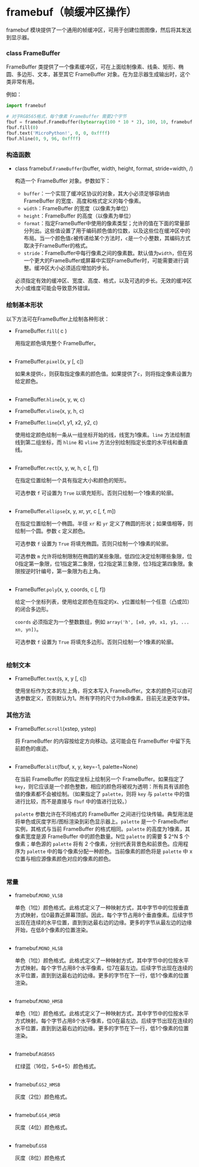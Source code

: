 # framebuf（帧缓冲区操作）

framebuf 模块提供了一个通用的帧缓冲区，可用于创建位图图像，然后将其发送到显示器。

### class FrameBuffer

FrameBuffer 类提供了一个像素缓冲区，可在上面绘制像素、线条、矩形、椭圆、多边形、文本，甚至其它 FrameBuffer 对象。在为显示器生成输出时，这个类非常有用。

例如：

```python
import framebuf

# 对于RGB565格式，每个像素 FrameBuffer 需要2个字节
fbuf = framebuf.FrameBuffer(bytearray(100 * 10 * 2), 100, 10, framebuf.RGB565)
fbuf.fill(0)
fbuf.text('MicroPython!', 0, 0, 0xffff)
fbuf.hline(0, 9, 96, 0xffff)
```

### 构造函数

- class framebuf.`FrameBuffer`(buffer, width, height, format, stride=width, /)  

  构造一个 FrameBuffer 对象。参数如下：
  - `buffer`：一个实现了缓冲区协议的对象，其大小必须足够容纳由 FrameBuffer 的宽度、高度和格式定义的每个像素。
  - `width`：FrameBuffer 的宽度（以像素为单位）
  - `height`：FrameBuffer 的高度（以像素为单位）
  - `format`：指定FrameBuffer中使用的像素类型；允许的值在下面的常量部分列出。这些值设置了用于编码颜色值的位数，以及这些位在缓冲区中的布局。当一个颜色值`c`被传递给某个方法时，`c`是一个小整数，其编码方式取决于FrameBuffer的格式。
  - `stride`：FrameBuffer中每行像素之间的像素数。默认值为`width`，但在另一个更大的FrameBuffer或屏幕中实现FrameBuffer时，可能需要进行调整。缓冲区大小必须适应增加的步长。

  必须指定有效的缓冲区、宽度、高度、格式，以及可选的步长。无效的缓冲区大小或维度可能会导致意外错误。

### 绘制基本形状

以下方法可在FrameBuffer上绘制各种形状：

- FrameBuffer.`fill`( c )  

  用指定颜色填充整个 FrameBuffer。
<br><br>

- FrameBuffer.`pixel`(x, y [, c])

  如果未提供`c`，则获取指定像素的颜色值。如果提供了`c`，则将指定像素设置为给定颜色。
<br><br>

- FrameBuffer.`hline`(x, y, w, c)
- FrameBuffer.`vline`(x, y, h, c)
- FrameBuffer.`line`(x1, y1, x2, y2, c)

  使用给定颜色绘制一条从一组坐标开始的线，线宽为1像素。`line` 方法绘制直线到第二组坐标，而 `hline` 和 `vline` 方法分别绘制指定长度的水平线和垂直线。
<br><br>

- FrameBuffer.`rect`(x, y, w, h, c [, f])

  在指定位置绘制一个具有指定大小和颜色的矩形。
  
  可选参数 `f` 可设置为 `True` 以填充矩形。否则只绘制一个1像素的轮廓。
<br><br>

- FrameBuffer.`ellipse`(x, y, xr, yr, c [, f, m])

  在指定位置绘制一个椭圆。半径 `xr` 和 `yr` 定义了椭圆的形状；如果值相等，则绘制一个圆。参数 `c` 定义颜色。
  
  可选参数 `f` 设置为 `True` 将填充椭圆。否则只绘制一个1像素的轮廓。
  
  可选参数 `m` 允许将绘制限制在椭圆的某些象限。低四位决定绘制哪些象限，位0指定第一象限，位1指定第二象限，位2指定第三象限，位3指定第四象限。象限按逆时针编号，第一象限为右上角。
<br><br>

- FrameBuffer.`poly`(x, y, coords, c [, f])

  给定一个坐标列表，使用给定颜色在指定的x、y位置绘制一个任意（凸或凹）的闭合多边形。
  
  `coords` 必须指定为一个整数数组，例如 `array('h', [x0, y0, x1, y1, ... xn, yn])`。
  
  可选参数 `f` 设置为 `True` 将填充多边形。否则只绘制一个1像素的轮廓。
<br><br>

### 绘制文本

- FrameBuffer.`text`(s, x, y [, c])

  使用坐标作为文本的左上角，将文本写入 FrameBuffer。文本的颜色可以由可选参数定义，否则默认为1。所有字符的尺寸为8x8像素，目前无法更改字体。

### 其他方法

- FrameBuffer.`scroll`(xstep, ystep)

  将 FrameBuffer 的内容按给定方向移动。这可能会在 FrameBuffer 中留下先前颜色的痕迹。
<br><br>

- FrameBuffer.`blit`(fbuf, x, y, key=-1, palette=None)

  在当前 FrameBuffer 的指定坐标上绘制另一个 FrameBuffer。如果指定了 `key`，则它应该是一个颜色整数，相应的颜色将被视为透明：所有具有该颜色值的像素都不会被绘制。（如果指定了 `palette`，则将 `key` 与 `palette` 中的值进行比较，而不是直接与 `fbuf` 中的值进行比较。）
  
  `palette` 参数允许在不同格式的 FrameBuffer 之间进行位块传输。典型用法是将单色或灰度字形/图标渲染到彩色显示器上。`palette` 是一个 FrameBuffer 实例，其格式与当前 FrameBuffer 的格式相同。`palette` 的高度为1像素，其像素宽度是源 FrameBuffer 中的颜色数量。N位 `palette` 的需要 $ 2^N $ 个像素；单色源的 `palette` 将有 2 个像素，分别代表背景色和前景色。应用程序为 `palette` 中的每个像素分配一种颜色。当前像素的颜色将是 `palette` 中 x 位置与相应源像素颜色对应的像素的颜色。
<br><br>

### 常量

- framebuf.`MONO_VLSB`

  单色（1位）颜色格式。此格式定义了一种映射方式，其中字节中的位按垂直方式映射，位0最靠近屏幕顶部。因此，每个字节占用8个垂直像素。后续字节出现在连续的水平位置，直到到达最右边的边缘。更多的字节从最左边的边缘开始，在低8个像素的位置渲染。
<br><br>

- framebuf.`MONO_HLSB`

  单色（1位）颜色格式。此格式定义了一种映射方式，其中字节中的位按水平方式映射。每个字节占用8个水平像素，位7在最左边。后续字节出现在连续的水平位置，直到到达最右边的边缘。更多的字节在下一行，低1个像素的位置渲染。
<br><br>

- framebuf.`MONO_HMSB`

  单色（1位）颜色格式。此格式定义了一种映射方式，其中字节中的位按水平方式映射。每个字节占用8个水平像素，位0在最左边。后续字节出现在连续的水平位置，直到到达最右边的边缘。更多的字节在下一行，低1个像素的位置渲染。
<br><br>

- framebuf.`RGB565`

  红绿蓝（16位，5+6+5）颜色格式。
<br><br>

- framebuf.`GS2_HMSB`

  灰度（2位）颜色格式。
<br><br>

- framebuf.`GS4_HMSB`

  灰度（4位）颜色格式。
<br><br>

- framebuf.`GS8`

  灰度（8位）颜色格式
